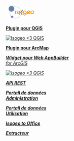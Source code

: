 <html>
<head>
  <link href="https://maxcdn.bootstrapcdn.com/bootstrap/3.3.7/css/bootstrap.min.css" rel="stylesheet" integrity="sha384-BVYiiSIFeK1dGmJRAkycuHAHRg32OmUcww7on3RYdg4Va+PmSTsz/K68vbdEjh4u" crossorigin="anonymous">
  <!-- Optional Bootstrap theme -->
  <link rel="stylesheet" href="https://maxcdn.bootstrapcdn.com/bootstrap/3.3.7/css/bootstrap-theme.min.css" integrity="sha384-rHyoN1iRsVXV4nD0JutlnGaslCJuC7uwjduW9SVrLvRYooPp2bWYgmgJQIXwl/Sp" crossorigin="anonymous">
  <!-- jQuery -->
  <script src="https://cdnjs.cloudflare.com/ajax/libs/jquery/3.2.1/jquery.min.js"></script>
  <!-- Font Awesome -->
  <script src="https://use.fontawesome.com/447cdf6c35.js"></script>
  <!-- BootStrap -->
  <script src="https://maxcdn.bootstrapcdn.com/bootstrap/3.3.7/js/bootstrap.min.js" integrity="sha384-Tc5IQib027qvyjSMfHjOMaLkfuWVxZxUPnCJA7l2mCWNIpG9mGCD8wGNIcPD7Txa" crossorigin="anonymous"></script>
</head>
<body>
<div id="content">
<div class="clearfix">
<div class="row">
  <div class="col-md-3 col-sm-4">
    <a href="https://isogeo.gitbooks.io/app-plugin-qgis/content/fr/" class="btn btn-lg btn-block btn-default">
      <p><img src="https://raw.githubusercontent.com/isogeo/isogeo-plugin-qgis/master/img/logo_complet_IsoQGIS.png" alt="Isogeo <3 QGIS" height="50"></p>
      <p><b>Plugin pour QGIS</b><br></p>
    </a>
  </div>
<div class="col-md-3 col-sm-4">
    <a href="https://isogeo.gitbooks.io/app-plugin-arcmap/content/fr/" class="btn btn-lg btn-block btn-default">
      <p><img src="https://isogeo.gitbooks.io/app-plugin-arcmap/content/fr/assets/logo_isogeo_arcmap.png" alt="Isogeo <3 QGIS" height="50"></p>
      <p><b>Plugin pour ArcMap</b><br></p>
    </a>
</div>
<div class="col-md-3 col-sm-4">
    <a href="https://isogeo.gitbooks.io/app-widget-esri-webappbuilder/content/fr/" class="btn btn-lg btn-block btn-default">
      <p><i class="fa fa-2x fa-plug"></p>
      <p><b>Widget pour Web AppBuilder</b><br>for ArcGIS</p>
    </a>
</div>
<div class="col-md-3 col-sm-4">
    <a href="https://isogeo.gitbooks.io/api/content/fr/" class="btn btn-lg btn-block btn-default">
      <p><img src="https://www.gitbook.com/assets/images/templates/api-icon.svg" alt="Isogeo <3 QGIS" height="50"></p>
      <p><b>API REST<br></b></p>
    </a>
</div>
</div>
<div class="row">
<div class="col-md-3 col-sm-4">
    <a href="https://isogeo.gitbooks.io/app-portal-pixup-admin/content/" class="btn btn-lg btn-block btn-default">
      <p><i class="fa fa-2x fa-map"></p>
      <p><b>Portail de données<br>Administration</b></p>
    </a>
</div>
<div class="col-md-3 col-sm-4">
    <a href="https://isogeo.gitbooks.io/app-portal-pixup-user/content/" class="btn btn-lg btn-block btn-default">
      <p><i class="fa fa-2x fa-calendar-check-o"></p>
      <p><b>Portail de données<br>Utilisation</b></p>
    </a>
</div>
<div class="col-md-3 col-sm-4">
    <a href="https://isogeo.gitbooks.io/app-isogeo2office/content/fr/" class="btn btn-lg btn-block btn-default">
      <p><i class="fa fa-2x fa-cloud-download"></p>
      <p><b>Isogeo to Office<br></b></p>
    </a>
</div>
<div class="col-md-3 col-sm-4">
    <a href="https://isogeo.gitbooks.io/app-extractor/content/" class="btn btn-lg btn-block btn-default">
      <p><i class="fa fa-2x fa-cogs"></p>
      <p><b>Extracteur<br></b></p>
    </a>
</div>
</div>
</div>
</body>
</html>